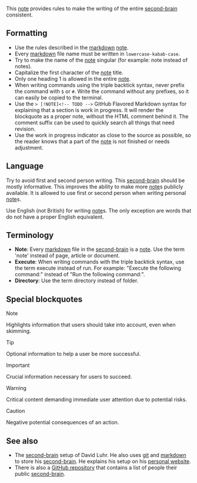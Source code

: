 This [note](note.md) provides rules to make the writing of the entire [second-brain](second-brain.md) consistent.

## Formatting
* Use the rules described in the [markdown](markdown.md) [note](note.md).
* Every [markdown](markdown.md) file name must be written in `lowercase-kabab-case`.
* Try to make the name of the [note](note.md) singular (for example: note instead of notes).
* Capitalize the first character of the [note](note.md) title.
* Only one heading 1 is allowed in the entire [note](note.md).
* When writing commands using the triple backtick syntax, never prefix the command with `$` or `#`.
  Write the command without any prefixes, so it can easily be copied to the terminal.
* Use the `> [!NOTE]<!-- TODO -->` GitHub Flavored Markdown syntax for explaining that a section is work in progress.
  It will render the blockquote as a proper note, without the HTML comment behind it.
  The comment suffix can be used to quickly search all things that need revision.
* Use the work in progress indicator as close to the source as possible, so the reader knows that a part of the [note](note.md) is not finished or needs adjustment.

## Language
Try to avoid first and second person writing.
This [second-brain](second-brain.md) should be mostly informative.
This improves the ability to make more [note](note.md)s publicly available.
It is allowed to use first or second person when writing personal [note](note.md)s.

Use English (not British) for writing [note](note.md)s.
The only exception are words that do not have a proper English equivalent.

## Terminology
* **Note**:
  Every [markdown](markdown.md) file in the [second-brain](second-brain.md) is a [note](note.md).
  Use the term 'note' instead of page, article or document.
* **Execute**:
  When writing commands with the triple backtick syntax, use the term execute instead of run.
  For example: "Execute the following command:" instead of "Run the following command:".
* **Directory**:
  Use the term directory instead of folder.

## Special blockquotes
> [!NOTE]  
> Highlights information that users should take into account, even when skimming.

> [!TIP]
> Optional information to help a user be more successful.

> [!IMPORTANT]  
> Crucial information necessary for users to succeed.

> [!WARNING]  
> Critical content demanding immediate user attention due to potential risks.

> [!CAUTION]
> Negative potential consequences of an action.

## See also
* The [second-brain](second-brain.md) setup of David Luhr.
  He also uses [git](git.md) and [markdown](markdown.md) to store his [second-brain](second-brain.md).
  He explains his setup on his [personal website](https://luhr.co/blog/2023/04/21/my-custom-second-brain-setup-part-2-how-it-works/).
* There is also a [GitHub repository](https://github.com/KasperZutterman/Second-Brain) that contains a list of people their public [second-brain](second-brain.md).

